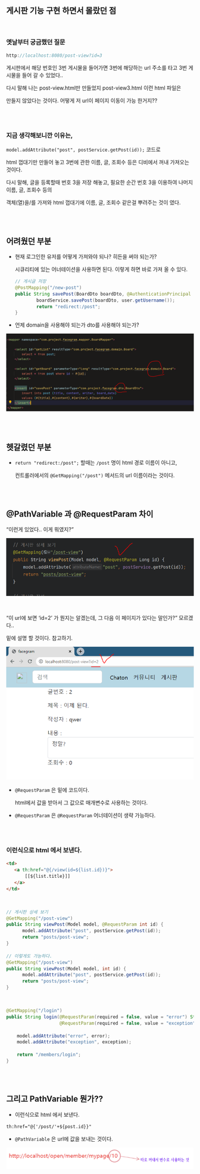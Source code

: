 ## 게시판 기능 구현 하면서 몰랐던 점

<br/>

### 옛날부터 궁금했던 질문

```java
http://localhost:8080/post-view?id=3
```

게시판에서 해당 번호인 3번 게시물을 들어가면 3번에 해당하는 url 주소를 타고 3번 게시물을 들어 갈 수 있었다.. 

다시 말해 나는 post-view.html만 만들었지 post-view3.html 이런 html 파일은 

만들지 않았다는 것이다. 어떻게 저 url이 페이지 이동이 가능 한거지??

<br/><br/>

### 지금 생각해보니깐 이유는,

`model.addAttribute("post", postService.getPost(id));` 코드로

html 껍대기만 만들어 놓고 3번에 관한 이름, 글, 조회수 등은 디비에서 꺼내 가져오는 것이다. 

다시 말해,  글을 등록할때 번호 3을 저장 해놓고, 필요한 순간 번호 3을 이용하여 나머지 이름, 글, 조회수 등의 

객체(열)을/를 가져와 html 껍대기에 이름, 글, 조회수 같은걸 뿌려주는 것이 였다.

<br/><br/>

## 어려웠던 부분

- 현재 로그인한 유저를 어떻게 가져와야 되나? 히든을 써야 되는가?
    
    시큐리티에 있는 어너테이션을 사용하면 된다. 이렇게 하면 바로 가져 올 수 있다.
    
    ```java
    // 게시글 저장
    @PostMapping("/new-post")
    public String savePost(BoardDto boardDto, @AuthenticationPrincipal User user) {
            boardService.savePost(boardDto, user.getUsername());
            return "redirect:/post";
    }
    ```
    

- 언제 domain을 사용해야 되는가 dto를 사용해야 되는가?

![이미지](/programming/img/회원가입설명11.PNG)

<br/><br/>

## 헷갈렸던 부분

- `return "redirect:/post";` 할때는 `/post` 명이 html 경로 이름이 아니고,
    
    컨트롤러에서의 `@GetMapping("/post")` 메서드의 url 이름이라는 것이다. 
    
<br/><br/>

## @PathVariable 과 @RequestParam 차이

“이런게 있었다.. 이게 뭐였지?”

![이미지](/programming/img/회원가입설명12.PNG)

<br/>

“이 url에 보면 ‘id=2’ 가 뭔지는 알겠는데, 그 다음 이 페이지가 있다는 말인가?” 모르겠다..

밑에 설명 할 것이다. 참고하기.

![이미지](/programming/img/회원가입설명13.PNG)

- `@RequestParam` 은 밑에 코드이다.
    
    html에서 값을 받아서 그 값으로 매개변수로 사용하는 것이다.
    
- `@RequestParam` 은 `@RequestParam` 어너테이션이 생략 가능하다.

<br/><br/>

### 이런식으로 html 에서 보낸다.

```html
<td>
   <a th:href="@{/view(id=${list.id})}">
       [[${list.title}]]
   </a>
</td>
```

<br/>

```java
// 게시판 상세 보기
@GetMapping("/post-view")
public String viewPost(Model model, @RequestParam int id) {
      model.addAttribute("post", postService.getPost(id));
      return "posts/post-view";
}

// 이렇게도 가능하다.
@GetMapping("/post-view")
public String viewPost(Model model, int id) {
      model.addAttribute("post", postService.getPost(id));
      return "posts/post-view";
}
```

<br/>

```java
@GetMapping("/login")
public String login(@RequestParam(required = false, value = "error") String error,
                    @RequestParam(required = false, value = "exception") String exception, Model model)        {

    model.addAttribute("error", error);
    model.addAttribute("exception", exception);

    return "/members/login";
}
```

<br/><br/>

## 그리고 PathVariable 뭔가??

- 이런식으로 html 에서 보낸다.

```html
th:href="@{'/post/'+${post.id}}"
```

- `@PathVariable` 은 url에 값을 보내는 것이다.

![이미지](/programming/img/회원가입설명14.PNG)

